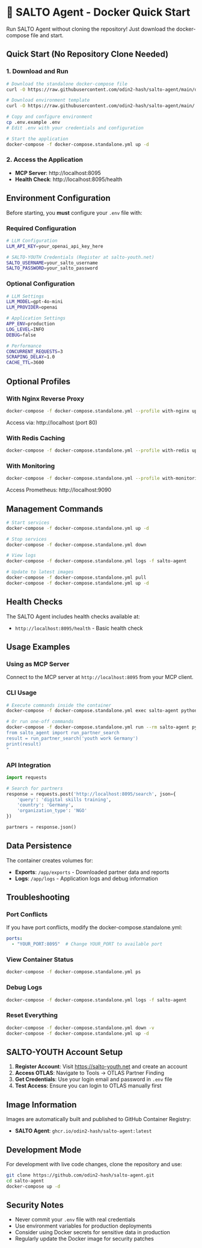 # 🐳 SALTO Agent - Docker Quick Start

Run SALTO Agent without cloning the repository! Just download the docker-compose file and start.

## Quick Start (No Repository Clone Needed)

### 1. Download and Run
```bash
# Download the standalone docker-compose file
curl -O https://raw.githubusercontent.com/odin2-hash/salto-agent/main/docker-compose.standalone.yml

# Download environment template
curl -O https://raw.githubusercontent.com/odin2-hash/salto-agent/main/.env.example

# Copy and configure environment
cp .env.example .env
# Edit .env with your credentials and configuration

# Start the application
docker-compose -f docker-compose.standalone.yml up -d
```

### 2. Access the Application
- **MCP Server**: http://localhost:8095
- **Health Check**: http://localhost:8095/health

## Environment Configuration

Before starting, you **must** configure your `.env` file with:

### Required Configuration
```bash
# LLM Configuration
LLM_API_KEY=your_openai_api_key_here

# SALTO-YOUTH Credentials (Register at salto-youth.net)
SALTO_USERNAME=your_salto_username
SALTO_PASSWORD=your_salto_password
```

### Optional Configuration
```bash
# LLM Settings
LLM_MODEL=gpt-4o-mini
LLM_PROVIDER=openai

# Application Settings
APP_ENV=production
LOG_LEVEL=INFO
DEBUG=false

# Performance
CONCURRENT_REQUESTS=3
SCRAPING_DELAY=1.0
CACHE_TTL=3600
```

## Optional Profiles

### With Nginx Reverse Proxy
```bash
docker-compose -f docker-compose.standalone.yml --profile with-nginx up -d
```
Access via: http://localhost (port 80)

### With Redis Caching
```bash
docker-compose -f docker-compose.standalone.yml --profile with-redis up -d
```

### With Monitoring
```bash
docker-compose -f docker-compose.standalone.yml --profile with-monitoring up -d
```
Access Prometheus: http://localhost:9090

## Management Commands

```bash
# Start services
docker-compose -f docker-compose.standalone.yml up -d

# Stop services
docker-compose -f docker-compose.standalone.yml down

# View logs
docker-compose -f docker-compose.standalone.yml logs -f salto-agent

# Update to latest images
docker-compose -f docker-compose.standalone.yml pull
docker-compose -f docker-compose.standalone.yml up -d
```

## Health Checks

The SALTO Agent includes health checks available at:
- `http://localhost:8095/health` - Basic health check

## Usage Examples

### Using as MCP Server
Connect to the MCP server at `http://localhost:8095` from your MCP client.

### CLI Usage
```bash
# Execute commands inside the container
docker-compose -f docker-compose.standalone.yml exec salto-agent python cli.py

# Or run one-off commands
docker-compose -f docker-compose.standalone.yml run --rm salto-agent python -c "
from salto_agent import run_partner_search
result = run_partner_search('youth work Germany')
print(result)
"
```

### API Integration
```python
import requests

# Search for partners
response = requests.post('http://localhost:8095/search', json={
    'query': 'digital skills training',
    'country': 'Germany',
    'organization_type': 'NGO'
})

partners = response.json()
```

## Data Persistence

The container creates volumes for:
- **Exports**: `/app/exports` - Downloaded partner data and reports
- **Logs**: `/app/logs` - Application logs and debug information

## Troubleshooting

### Port Conflicts
If you have port conflicts, modify the docker-compose.standalone.yml:
```yaml
ports:
  - "YOUR_PORT:8095"  # Change YOUR_PORT to available port
```

### View Container Status
```bash
docker-compose -f docker-compose.standalone.yml ps
```

### Debug Logs
```bash
docker-compose -f docker-compose.standalone.yml logs -f salto-agent
```

### Reset Everything
```bash
docker-compose -f docker-compose.standalone.yml down -v
docker-compose -f docker-compose.standalone.yml up -d
```

## SALTO-YOUTH Account Setup

1. **Register Account**: Visit https://salto-youth.net and create an account
2. **Access OTLAS**: Navigate to Tools → OTLAS Partner Finding
3. **Get Credentials**: Use your login email and password in `.env` file
4. **Test Access**: Ensure you can login to OTLAS manually first

## Image Information

Images are automatically built and published to GitHub Container Registry:
- **SALTO Agent**: `ghcr.io/odin2-hash/salto-agent:latest`

## Development Mode

For development with live code changes, clone the repository and use:
```bash
git clone https://github.com/odin2-hash/salto-agent.git
cd salto-agent
docker-compose up -d
```

## Security Notes

- Never commit your `.env` file with real credentials
- Use environment variables for production deployments
- Consider using Docker secrets for sensitive data in production
- Regularly update the Docker image for security patches